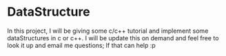 # DataStructure
In this project, I will be giving some c/c++ tutorial and implement some dataStructures in c or c++. I will be update this on demand and feel free to look it up and email me questions; If that can help :p
